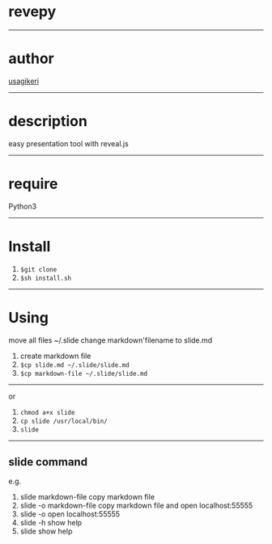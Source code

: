 # revepy
---

# author
[usagikeri](https://github.com/usagikeri)

---

# description
easy presentation tool with reveal.js

---

# require
Python3

---

# Install 

1. `$git clone `
2. `$sh install.sh`

---

# Using

move all files ~/.slide
change markdown'filename to slide.md


1. create markdown file 
2. `$cp slide.md ~/.slide/slide.md`
3. `$cp markdown-file ~/.slide/slide.md` 

---

or

1. `chmod a+x slide`
2. `cp slide /usr/local/bin/`
3. `slide`

---

## slide command
e.g.
1. slide markdown-file
copy markdown file
2. slide -o markdown-file
copy markdown file and open localhost:55555
3. slide -o
open localhost:55555
4. slide -h
show help
5. slide
show help
